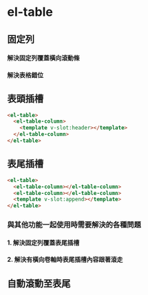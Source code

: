 # el-table

## 固定列

#### 解決固定列覆蓋橫向滾動條

#### 解決表格錯位

## 表頭插槽

```html
<el-table>
  <el-table-column>
    <template v-slot:header></template>
  </el-table-column>
</el-table>
```

## 表尾插槽

```html
<el-table>
  <el-table-column></el-table-column>
  <el-table-column></el-table-column>
  <template v-slot:append></template>
</el-table>
```

### 與其他功能一起使用時需要解決的各種問題

#### 1. 解決固定列覆蓋表尾插槽

#### 2. 解決有橫向卷軸時表尾插槽內容跟著滾走

## 自動滾動至表尾

